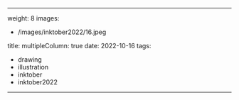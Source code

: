 
---
weight: 8
images:
- /images/inktober2022/16.jpeg

title:
multipleColumn: true
date: 2022-10-16
tags:
- drawing
- illustration
- inktober
- inktober2022
---


